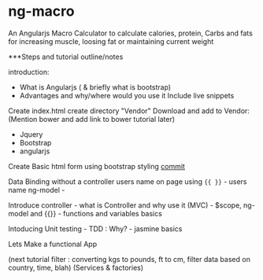 ng-macro
========

An Angularjs Macro Calculator to calculate calories, protein, Carbs and fats for increasing muscle, loosing fat or maintaining current weight


***Steps and tutorial outline/notes

introduction:
 - What is Angularjs ( & briefly what is bootstrap)
 - Advantages and why/where would you use it
 Include live snippets  

Create index.html
create directory "Vendor"
Download and add to Vendor: (Mention bower and add link to bower tutorial later)
  - Jquery
  - Bootstrap 
  - angularjs

Create Basic html form using bootstrap styling
[commit](https://github.com/jonniedarko/ng-macro/commit/00f0b45cc81125d46ab85022da70357d5a2a62cd)

Data Binding without a controller
	users name on page using `{{ }}` - users name
	ng-model - 

Introduce controller 
	- what is Controller and why use it (MVC)
	- $scope, ng-model and {{}}
	- functions and variables basics

Intoducing Unit testing
 	- TDD : Why?
 	- jasmine basics
	
Lets Make a functional App

(next tutorial filter : converting kgs to pounds, ft to cm, filter data based on country, time, blah)
(Services & factories)

